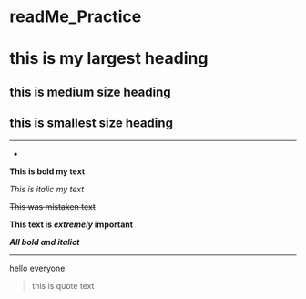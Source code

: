 # readMe_Practice




# this is my largest heading
## this is medium size heading
## this is smallest size heading

--------------------------------------------------------
-


**This is bold my text**

*This is italic my text*

~~This was mistaken text~~

**This text is _extremely_ important**

***All bold and italict***

-------------------------------------------------------


hello everyone
>this is quote text




